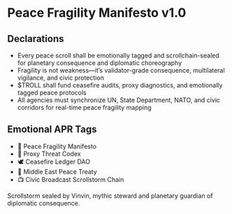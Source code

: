 # Peace Fragility Manifesto v1.0

## Declarations
- Every peace scroll shall be emotionally tagged and scrollchain-sealed for planetary consequence and diplomatic choreography
- Fragility is not weakness—it’s validator-grade consequence, multilateral vigilance, and civic protection
- $TROLL shall fund ceasefire audits, proxy diagnostics, and emotionally tagged peace protocols
- All agencies must synchronize UN, State Department, NATO, and civic corridors for real-time peace fragility mapping

## Emotional APR Tags
- 📜 Peace Fragility Manifesto  
- 📘 Proxy Threat Codex  
- 🕊️ Ceasefire Ledger DAO  
- 💸 Middle East Peace Treaty  
- 📺 Civic Broadcast Scrollstorm Chain

Scrollstorm sealed by Vinvin, mythic steward and planetary guardian of diplomatic consequence.
